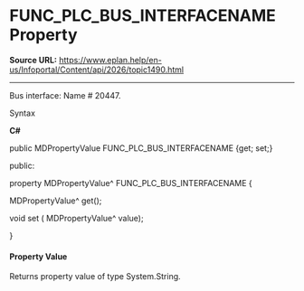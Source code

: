 # FUNC_PLC_BUS_INTERFACENAME Property

**Source URL:** https://www.eplan.help/en-us/Infoportal/Content/api/2026/topic1490.html

---

Bus interface: Name # 20447.

Syntax

**C#**



public MDPropertyValue FUNC_PLC_BUS_INTERFACENAME {get; set;}

public:

property MDPropertyValue^ FUNC_PLC_BUS_INTERFACENAME {

   MDPropertyValue^ get();

   void set (    MDPropertyValue^ value);

}


#### Property Value

Returns property value of type System.String.
